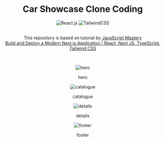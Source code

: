 <div align="center">
  <h1>
    Car Showcase Clone Coding
  </h1>

  <div>
    <img src="https://img.shields.io/badge/Next_JS-black?style=for-the-badge&logo=nextdotjs&logoColor=white" alt="React.js" />
    <img src="https://img.shields.io/badge/Tailwind_CSS-38B2AC?style=for-the-badge&logo=tailwind-css&logoColor=white" alt="TailwindCSS" />
  </div>
  <br />

  <p>
    This repository is based on tutorial by 
    <a href="https://www.youtube.com/@javascriptmastery" target="_blank">JavaScript Mastery</a> <br />
    <a href="https://www.youtube.com/watch?v=pUNSHPyVryU" target="_blank">Build and Deploy a Modern Next.js Application | React, Next JS, TypeScript, Tailwind CSS</a>
  </p>

  <br />

  <img
    src="https://github.com/miinhho/car_showcase_clonecoding/blob/main/images/hero.png?raw=true"
    alt="hero"
  />
  <p>hero</p>
  <img
    src="https://github.com/miinhho/car_showcase_clonecoding/blob/main/images/catalogue.png?raw=true"
    alt="catalogue"
  />
  <p>catalogue</p>
  <img
    src="https://github.com/miinhho/car_showcase_clonecoding/blob/main/images/details.png?raw=true"
    alt="details"
  />
  <p>details</p>
  <img
    src="https://github.com/miinhho/car_showcase_clonecoding/blob/main/images/footer.png?raw=true"
    alt="footer"
  />
  <p>footer</p>
</div>